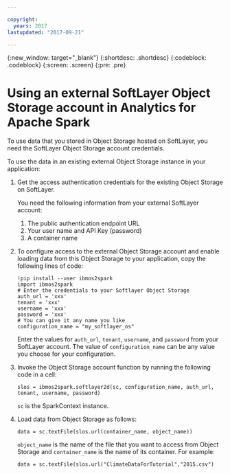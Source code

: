 ```yaml
---

copyright:
  years: 2017
lastupdated: "2017-09-21"

---
```


<!-- Attribute definitions -->
{:new_window: target="_blank"}
{:shortdesc: .shortdesc}
{:codeblock: .codeblock}
{:screen: .screen}
{:pre: .pre}

# Using an external SoftLayer Object Storage account in Analytics for Apache Spark

To use data that you stored in Object Storage hosted on SoftLayer, you need the SoftLayer Object Storage account credentials.

To use the data in an existing external Object Storage instance in your application:

1.  Get the access authentication credentials for the existing Object Storage on SoftLayer.

    You need the following information from your external SoftLayer account:

    1.  The public authentication endpoint URL
    2.  Your user name and API Key (password)
    3.  A container name

2.  To configure access to the external Object Storage account and enable loading data from this Object Storage to your application, copy the following lines of code:

    ```
    !pip install --user ibmos2spark
    import ibmos2spark
    # Enter the credentials to your Softlayer Object Storage
    auth_url = 'xxx'
    tenant = 'xxx'
    username = 'xxx'
    password = 'xxx'
    # You can give it any name you like
    configuration_name = "my_softlayer_os"
    ```

    Enter the values for `auth_url`, `tenant`, `username`, and `password` from your SoftLayer account. The value of `configuration_name` can be any value you choose for your configuration.

3.  Invoke the Object Storage account function by running the following code in a cell:
    ```
    slos = ibmos2spark.softlayer2d(sc, configuration_name, auth_url, tenant, username, password)
    ```

    `sc` is the SparkContext instance.

4.  Load data from Object Storage as follows:

    ```
    data = sc.textFile(slos.url(container_name, object_name))
    ```

    `object_name` is the name of the file that you want to access from Object Storage and `container_name` is the name of its container. For example:

    ```
    data = sc.textFile(slos.url("ClimateDataForTutorial","2015.csv")
    ```
